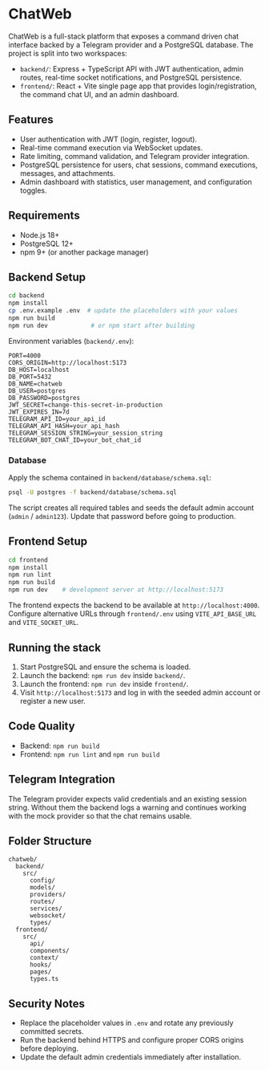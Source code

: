 # ChatWeb

ChatWeb is a full-stack platform that exposes a command driven chat interface backed by a Telegram provider and a PostgreSQL database. The project is split into two workspaces:

- `backend/`: Express + TypeScript API with JWT authentication, admin routes, real-time socket notifications, and PostgreSQL persistence.
- `frontend/`: React + Vite single page app that provides login/registration, the command chat UI, and an admin dashboard.

## Features

- User authentication with JWT (login, register, logout).
- Real-time command execution via WebSocket updates.
- Rate limiting, command validation, and Telegram provider integration.
- PostgreSQL persistence for users, chat sessions, command executions, messages, and attachments.
- Admin dashboard with statistics, user management, and configuration toggles.

## Requirements

- Node.js 18+
- PostgreSQL 12+
- npm 9+ (or another package manager)

## Backend Setup

```bash
cd backend
npm install
cp .env.example .env  # update the placeholders with your values
npm run build
npm run dev            # or npm start after building
```

Environment variables (`backend/.env`):

```
PORT=4000
CORS_ORIGIN=http://localhost:5173
DB_HOST=localhost
DB_PORT=5432
DB_NAME=chatweb
DB_USER=postgres
DB_PASSWORD=postgres
JWT_SECRET=change-this-secret-in-production
JWT_EXPIRES_IN=7d
TELEGRAM_API_ID=your_api_id
TELEGRAM_API_HASH=your_api_hash
TELEGRAM_SESSION_STRING=your_session_string
TELEGRAM_BOT_CHAT_ID=your_bot_chat_id
```

### Database

Apply the schema contained in `backend/database/schema.sql`:

```bash
psql -U postgres -f backend/database/schema.sql
```

The script creates all required tables and seeds the default admin account (`admin` / `admin123`). Update that password before going to production.

## Frontend Setup

```bash
cd frontend
npm install
npm run lint
npm run build
npm run dev    # development server at http://localhost:5173
```

The frontend expects the backend to be available at `http://localhost:4000`. Configure alternative URLs through `frontend/.env` using `VITE_API_BASE_URL` and `VITE_SOCKET_URL`.

## Running the stack

1. Start PostgreSQL and ensure the schema is loaded.
2. Launch the backend: `npm run dev` inside `backend/`.
3. Launch the frontend: `npm run dev` inside `frontend/`.
4. Visit `http://localhost:5173` and log in with the seeded admin account or register a new user.

## Code Quality

- Backend: `npm run build`
- Frontend: `npm run lint` and `npm run build`

## Telegram Integration

The Telegram provider expects valid credentials and an existing session string. Without them the backend logs a warning and continues working with the mock provider so that the chat remains usable.

## Folder Structure

```
chatweb/
  backend/
    src/
      config/
      models/
      providers/
      routes/
      services/
      websocket/
      types/
  frontend/
    src/
      api/
      components/
      context/
      hooks/
      pages/
      types.ts
```

## Security Notes

- Replace the placeholder values in `.env` and rotate any previously committed secrets.
- Run the backend behind HTTPS and configure proper CORS origins before deploying.
- Update the default admin credentials immediately after installation.

